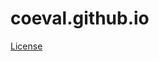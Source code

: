 # coeval.github.io
<a href="https://github.com/coeval/coeval.github.io/blob/master/LICENSE">License</a>
